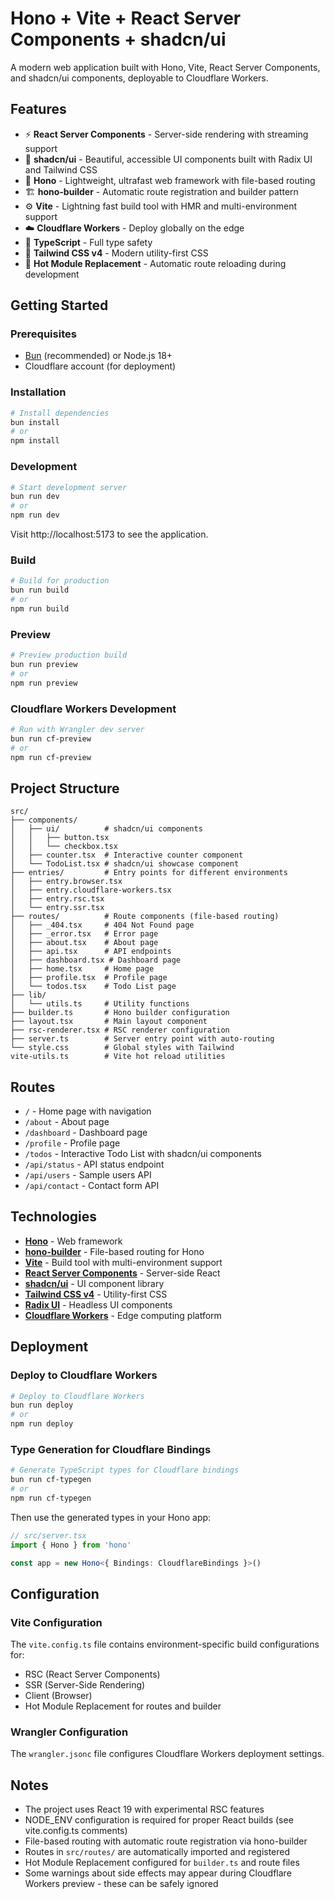 # Hono + Vite + React Server Components + shadcn/ui

A modern web application built with Hono, Vite, React Server Components, and shadcn/ui components, deployable to Cloudflare Workers.

## Features

- ⚡ **React Server Components** - Server-side rendering with streaming support
- 🎨 **shadcn/ui** - Beautiful, accessible UI components built with Radix UI and Tailwind CSS
- 🚀 **Hono** - Lightweight, ultrafast web framework with file-based routing
- 🏗️ **hono-builder** - Automatic route registration and builder pattern
- ⚙️ **Vite** - Lightning fast build tool with HMR and multi-environment support
- ☁️ **Cloudflare Workers** - Deploy globally on the edge
- 🎯 **TypeScript** - Full type safety
- 🌊 **Tailwind CSS v4** - Modern utility-first CSS
- 🔄 **Hot Module Replacement** - Automatic route reloading during development

## Getting Started

### Prerequisites

- [Bun](https://bun.sh/) (recommended) or Node.js 18+
- Cloudflare account (for deployment)

### Installation

```bash
# Install dependencies
bun install
# or
npm install
```

### Development

```bash
# Start development server
bun run dev
# or
npm run dev
```

Visit http://localhost:5173 to see the application.

### Build

```bash
# Build for production
bun run build
# or
npm run build
```

### Preview

```bash
# Preview production build
bun run preview
# or
npm run preview
```

### Cloudflare Workers Development

```bash
# Run with Wrangler dev server
bun run cf-preview
# or
npm run cf-preview
```

## Project Structure

```
src/
├── components/
│   ├── ui/          # shadcn/ui components
│   │   ├── button.tsx
│   │   └── checkbox.tsx
│   ├── counter.tsx  # Interactive counter component
│   └── TodoList.tsx # shadcn/ui showcase component
├── entries/         # Entry points for different environments
│   ├── entry.browser.tsx
│   ├── entry.cloudflare-workers.tsx
│   ├── entry.rsc.tsx
│   └── entry.ssr.tsx
├── routes/          # Route components (file-based routing)
│   ├── _404.tsx     # 404 Not Found page
│   ├── _error.tsx   # Error page
│   ├── about.tsx    # About page
│   ├── api.tsx      # API endpoints
│   ├── dashboard.tsx # Dashboard page
│   ├── home.tsx     # Home page
│   ├── profile.tsx  # Profile page
│   └── todos.tsx    # Todo List page
├── lib/
│   └── utils.ts     # Utility functions
├── builder.ts       # Hono builder configuration
├── layout.tsx       # Main layout component
├── rsc-renderer.tsx # RSC renderer configuration
├── server.ts        # Server entry point with auto-routing
└── style.css        # Global styles with Tailwind
vite-utils.ts        # Vite hot reload utilities
```

## Routes

- `/` - Home page with navigation
- `/about` - About page
- `/dashboard` - Dashboard page
- `/profile` - Profile page
- `/todos` - Interactive Todo List with shadcn/ui components
- `/api/status` - API status endpoint
- `/api/users` - Sample users API
- `/api/contact` - Contact form API

## Technologies

- **[Hono](https://hono.dev/)** - Web framework
- **[hono-builder](https://github.com/kfly8/hono-builder)** - File-based routing for Hono
- **[Vite](https://vitejs.dev/)** - Build tool with multi-environment support
- **[React Server Components](https://react.dev/reference/rsc/server-components)** - Server-side React
- **[shadcn/ui](https://ui.shadcn.com/)** - UI component library
- **[Tailwind CSS v4](https://tailwindcss.com/)** - Utility-first CSS
- **[Radix UI](https://www.radix-ui.com/)** - Headless UI components
- **[Cloudflare Workers](https://workers.cloudflare.com/)** - Edge computing platform

## Deployment

### Deploy to Cloudflare Workers

```bash
# Deploy to Cloudflare Workers
bun run deploy
# or
npm run deploy
```

### Type Generation for Cloudflare Bindings

```bash
# Generate TypeScript types for Cloudflare bindings
bun run cf-typegen
# or
npm run cf-typegen
```

Then use the generated types in your Hono app:

```ts
// src/server.tsx
import { Hono } from 'hono'

const app = new Hono<{ Bindings: CloudflareBindings }>()
```

## Configuration

### Vite Configuration

The `vite.config.ts` file contains environment-specific build configurations for:
- RSC (React Server Components)
- SSR (Server-Side Rendering)
- Client (Browser)
- Hot Module Replacement for routes and builder

### Wrangler Configuration

The `wrangler.jsonc` file configures Cloudflare Workers deployment settings.

## Notes

- The project uses React 19 with experimental RSC features
- NODE_ENV configuration is required for proper React builds (see vite.config.ts comments)
- File-based routing with automatic route registration via hono-builder
- Routes in `src/routes/` are automatically imported and registered
- Hot Module Replacement configured for `builder.ts` and route files
- Some warnings about side effects may appear during Cloudflare Workers preview - these can be safely ignored


